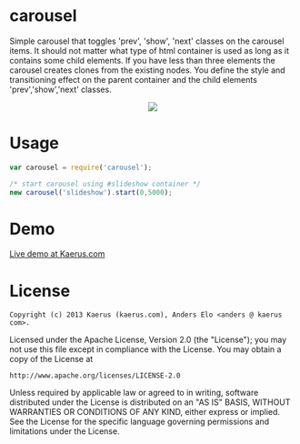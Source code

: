 carousel
========

Simple carousel that toggles 'prev', 'show', 'next' classes on the carousel items.
It should not matter what type of html container is used as long as it contains some child elements.
If you have less than three elements the carousel creates clones from the existing nodes.
You define the style and transitioning effect on the parent container and the child elements 'prev','show','next' classes.

<p align="center">
  <img src="https://raw.github.com/kaerus-component/carousel/master/screenshot.png"/>
</p>

Usage
=====
```javascript
var carousel = require('carousel');

/* start carousel using #slideshow container */
new carousel('slideshow').start(0,5000);
```

Demo
====
<a href="kaerus.com/!#developments#carousel">Live demo at Kaerus.com</a>

License
=======
```
Copyright (c) 2013 Kaerus (kaerus.com), Anders Elo <anders @ kaerus com>.
```
Licensed under the Apache License, Version 2.0 (the "License");
you may not use this file except in compliance with the License.
You may obtain a copy of the License at
 
    http://www.apache.org/licenses/LICENSE-2.0
 
Unless required by applicable law or agreed to in writing, software
distributed under the License is distributed on an "AS IS" BASIS,
WITHOUT WARRANTIES OR CONDITIONS OF ANY KIND, either express or implied.
See the License for the specific language governing permissions and
limitations under the License.

